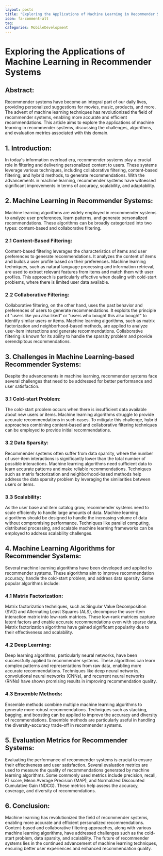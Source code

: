 ```yaml
---
layout: posts
title: "Exploring the Applications of Machine Learning in Recommender Systems"
icon: fa-comment-alt
tag:      
categories: MobileDevelopment
---
```



# Exploring the Applications of Machine Learning in Recommender Systems

## Abstract:
Recommender systems have become an integral part of our daily lives, providing personalized suggestions for movies, music, products, and more. The advent of machine learning techniques has revolutionized the field of recommender systems, enabling more accurate and efficient recommendations. This article aims to explore the applications of machine learning in recommender systems, discussing the challenges, algorithms, and evaluation metrics associated with this domain.

## 1. Introduction:
In today's information overload era, recommender systems play a crucial role in filtering and delivering personalized content to users. These systems leverage various techniques, including collaborative filtering, content-based filtering, and hybrid methods, to generate recommendations. With the advancements in machine learning, recommender systems have witnessed significant improvements in terms of accuracy, scalability, and adaptability.

## 2. Machine Learning in Recommender Systems:
Machine learning algorithms are widely employed in recommender systems to analyze user preferences, learn patterns, and generate personalized recommendations. These algorithms can be broadly categorized into two types: content-based and collaborative filtering.

### 2.1 Content-Based Filtering:
Content-based filtering leverages the characteristics of items and user preferences to generate recommendations. It analyzes the content of items and builds a user profile based on their preferences. Machine learning techniques, such as natural language processing and information retrieval, are used to extract relevant features from items and match them with user profiles. This approach is particularly effective when dealing with cold-start problems, where there is limited user data available.

### 2.2 Collaborative Filtering:
Collaborative filtering, on the other hand, uses the past behavior and preferences of users to generate recommendations. It exploits the principle of "users like you also liked" or "users who bought this also bought" to identify similar users or items. Machine learning algorithms, such as matrix factorization and neighborhood-based methods, are applied to analyze user-item interactions and generate recommendations. Collaborative filtering is known for its ability to handle the sparsity problem and provide serendipitous recommendations.

## 3. Challenges in Machine Learning-based Recommender Systems:
Despite the advancements in machine learning, recommender systems face several challenges that need to be addressed for better performance and user satisfaction.

### 3.1 Cold-start Problem:
The cold-start problem occurs when there is insufficient data available about new users or items. Machine learning algorithms struggle to provide accurate recommendations in such cases. To mitigate this challenge, hybrid approaches combining content-based and collaborative filtering techniques can be employed to provide initial recommendations.

### 3.2 Data Sparsity:
Recommender systems often suffer from data sparsity, where the number of user-item interactions is significantly lower than the total number of possible interactions. Machine learning algorithms need sufficient data to learn accurate patterns and make reliable recommendations. Techniques such as matrix factorization and neighborhood-based methods help address the data sparsity problem by leveraging the similarities between users or items.

### 3.3 Scalability:
As the user base and item catalog grow, recommender systems need to scale efficiently to handle large amounts of data. Machine learning algorithms should be designed to handle the increasing volume of data without compromising performance. Techniques like parallel computing, distributed processing, and scalable machine learning frameworks can be employed to address scalability challenges.

## 4. Machine Learning Algorithms for Recommender Systems:
Several machine learning algorithms have been developed and applied to recommender systems. These algorithms aim to improve recommendation accuracy, handle the cold-start problem, and address data sparsity. Some popular algorithms include:

### 4.1 Matrix Factorization:
Matrix factorization techniques, such as Singular Value Decomposition (SVD) and Alternating Least Squares (ALS), decompose the user-item interaction matrix into low-rank matrices. These low-rank matrices capture latent factors and enable accurate recommendations even with sparse data. Matrix factorization algorithms have gained significant popularity due to their effectiveness and scalability.

### 4.2 Deep Learning:
Deep learning algorithms, particularly neural networks, have been successfully applied to recommender systems. These algorithms can learn complex patterns and representations from raw data, enabling more accurate recommendations. Techniques like deep neural networks, convolutional neural networks (CNNs), and recurrent neural networks (RNNs) have shown promising results in improving recommendation quality.

### 4.3 Ensemble Methods:
Ensemble methods combine multiple machine learning algorithms to generate more robust recommendations. Techniques such as stacking, bagging, and boosting can be applied to improve the accuracy and diversity of recommendations. Ensemble methods are particularly useful in handling the diversity-accuracy trade-off in recommender systems.

## 5. Evaluation Metrics for Recommender Systems:
Evaluating the performance of recommender systems is crucial to ensure their effectiveness and user satisfaction. Several evaluation metrics are used to measure the quality of recommendations generated by machine learning algorithms. Some commonly used metrics include precision, recall, F1 score, Mean Average Precision (MAP), and Normalized Discounted Cumulative Gain (NDCG). These metrics help assess the accuracy, coverage, and diversity of recommendations.

## 6. Conclusion:
Machine learning has revolutionized the field of recommender systems, enabling more accurate and efficient personalized recommendations. Content-based and collaborative filtering approaches, along with various machine learning algorithms, have addressed challenges such as the cold-start problem, data sparsity, and scalability. The future of recommender systems lies in the continued advancement of machine learning techniques, ensuring better user experiences and enhanced recommendation quality.